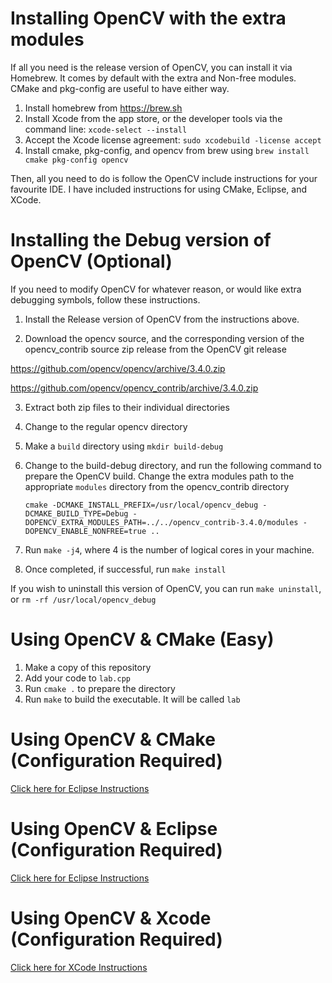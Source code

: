 # Installing OpenCV with the extra modules

If all you need is the release version of OpenCV, you can install it via Homebrew. It comes by default with the extra and Non-free modules. CMake and pkg-config are useful to have either way.

1. Install homebrew from https://brew.sh
2. Install Xcode from the app store, or the developer tools via the command line: `xcode-select --install`
3. Accept the Xcode license agreement: `sudo xcodebuild -license accept`
4. Install cmake, pkg-config, and opencv from brew using `brew install cmake pkg-config opencv`

Then, all you need to do is follow the OpenCV include instructions for your favourite IDE. I have included instructions for using CMake, Eclipse, and XCode.

# Installing the Debug version of OpenCV (Optional)

If you need to modify OpenCV for whatever reason, or would like extra debugging symbols, follow these instructions.

1. Install the Release version of OpenCV from the instructions above.

2. Download the opencv source, and the corresponding version of the opencv_contrib source zip release from the OpenCV git release

https://github.com/opencv/opencv/archive/3.4.0.zip

https://github.com/opencv/opencv_contrib/archive/3.4.0.zip

3. Extract both zip files to their individual directories
4. Change to the regular opencv directory
5. Make a `build` directory using `mkdir build-debug`
6. Change to the build-debug directory, and run the following command to prepare the OpenCV build. Change the extra modules path to the appropriate `modules` directory from the opencv_contrib directory

   `cmake -DCMAKE_INSTALL_PREFIX=/usr/local/opencv_debug -DCMAKE_BUILD_TYPE=Debug -DOPENCV_EXTRA_MODULES_PATH=../../opencv_contrib-3.4.0/modules -DOPENCV_ENABLE_NONFREE=true ..`

7. Run `make -j4`, where 4 is the number of logical cores in your machine.
8. Once completed, if successful, run `make install`

If you wish to uninstall this version of OpenCV, you can run `make uninstall`, or `rm -rf /usr/local/opencv_debug`

# Using OpenCV & CMake (Easy)

1. Make a copy of this repository
2. Add your code to `lab.cpp`
3. Run `cmake .` to prepare the directory
4. Run `make` to build the executable. It will be called `lab`

# Using OpenCV & CMake (Configuration Required)

[Click here for Eclipse Instructions](CMake.md)

# Using OpenCV & Eclipse (Configuration Required)

[Click here for Eclipse Instructions](ECLIPSE.md)

# Using OpenCV & Xcode (Configuration Required)

[Click here for XCode Instructions](XCode.md)
